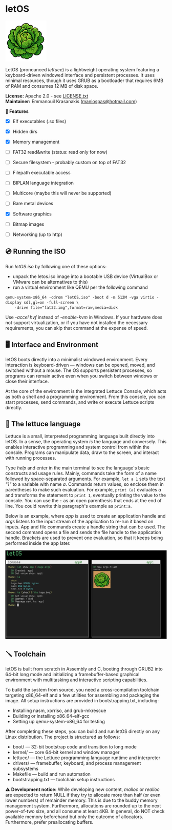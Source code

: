 # letOS

![lettuce logo](disk/logo.bmp)

LetOS (pronounced *lettuce*) is a lightweight operating system featuring a keyboard-driven windowed interface and persistent processes. It uses minimal resources, though it uses GRUB as a bootloader that requires 6MB of RAM and consumes 12 MB of disk space.

**License:** Apache 2.0 - see [LICENSE.txt](LICENSE.txt)<br>
**Maintainer:** Emmanouil Krasanakis (maniospas@hotmail.com)


**🧱 Features**

- [x] Elf executables (.so files)
- [x] Hidden dirs
- [x] Memory management
- [ ] FAT32 read&write (status: read only for now)
- [ ] Secure filesystem - probably custom on top of FAT32
- [ ] Filepath executable access
- [ ] BIPLAN language integration
- [ ] Multicore (maybe this will never be supported)
- [ ] Bare metal devices
- [x] Software graphics
- [ ] Bitmap images
- [ ] Networking (up to http)


## 💿 Running the ISO

Run *letOS.iso* by following one of these options:
- unpack the letos.iso image into a bootable USB device (VirtualBox or VMware can be alternatives to this)
- run a virtual environment like QEMU per the following command

```
qemu-system-x86_64 -cdrom "letOS.iso" -boot d -m 512M -vga virtio -display sdl,gl=on -full-screen \
    -drive file="fat32.img",format=raw,media=disk 
```

Use *-accel hvf* instead of *-enable-kvm* in Windows. If your hardware does not support virtualization, or if you have not installed the necessary requirements, you can skip that command at the expense of speed.


## 🖥️ Interface and Environment

letOS boots directly into a minimalist windowed environment.
Every interaction is keyboard-driven — windows can be opened, moved, and switched without a mouse.
The OS supports persistent processes, so programs can remain active even when you switch between windows or close their interface.

At the core of the environment is the integrated Lettuce Console, which acts as both a shell and a programming environment.
From this console, you can start processes, send commands, and write or execute Lettuce scripts directly.

## 🥬 The lettuce language

Lettuce is a small, interpreted programming language built directly into letOS. In a sense, the operating system *is* the language and conversely. This enables interactive programming and system control from within the console. Programs can manipulate data, draw to the screen, and interact with running processes.

Type *help* and enter in the main terminal to see the language's basic constructs and usage rules. Mainly, commands take the form of a name followed by space-separated arguments. For example, `let a 1` sets the text *"1"* to a variable with name *a*. Commands return values, so enclose them in parentheses to make such evaluation. For example, `print (a)` evaluates *a* and transforms the statement to `print 1`, eventually printing the value to the console. You can use the `:` as an open parenthesis that ends at the end of line. You could rewrite this paragraph's example as `print:a`. 

Below is an example, where *app* is used to create an application handle and *args* listens to the input stream of the application to re-run it based on inputs. App and file commands create a handle string that can be used. The second command opens a file and sends the file handle to the application handle. Brackets are used to prevent one evaluation, so that it keeps being performed inside the app later.

![docs/example.png](docs/example.png)

## 🪛 Toolchain

letOS is built from scratch in Assembly and C, booting through GRUB2 into 64-bit long mode and initializing a framebuffer-based graphical environment with multitasking and interactive scripting capabilities.

To build the system from source, you need a cross-compilation toolchain targeting x86_64-elf and a few utilities for assembling and packaging the image. All setup instructions are provided in bootstrapping.txt, including:

- Installing nasm, xorriso, and grub-mkrescue
- Building or installing x86_64-elf-gcc
- Setting up qemu-system-x86_64 for testing

After completing these steps, you can build and run letOS directly on any Linux distribution. The project is structured as follows:

- boot/ — 32-bit bootstrap code and transition to long mode
- kernel/ — core 64-bit kernel and window manager
- lettuce/ — the Lettuce programming language runtime and interpreter
- drivers/ — framebuffer, keyboard, and process management subsystems
- Makefile — build and run automation
- bootstrapping.txt — toolchain setup instructions

⚠️ **Development notice:** While developing new content, *malloc* or *realloc* are expected to return NULL if they try to allocate more than half (or even lower numbers) of remainder memory. This is due to the buddy memory management system. Furthermore, allocations are rounded up to the next power-of-two size, and all consume at least 4KB. In general, do NOT check available memory beforehand but only the outcome of allocators. Furthermore, prefer preallocating buffers.

